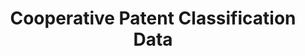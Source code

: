 ---
bigquery: https://console.cloud.google.com/bigquery?p=patents-public-data&d=cpc&page=dataset
citation: '“Cooperative Patent Classification” by the EPO and USPTO, for public use. '
contributors: EPO, USPTO
cost: None
description: Cooperative Patent Classification Data contains the scheme and definitions
  of the Cooperative Patent Classification system for classifying patent documents.
  The CPC is the result of a partnership between the EPO and the USPTO in their joint
  effort to develop a common, internationally compatible classification system for
  technical documents, in particular patent publications, which will be used by both
  offices in the patent granting process
documentation: https://www.cooperativepatentclassification.org/cpcSchemeAndDefinitions
last_edit: 04/12/2022, 21:24:20
location: https://www.cooperativepatentclassification.org/index
maintained_by: USPTO, EPO
schema_fields:
- limiting_references
- sizeCache
- not_allocatable
- glossary
- informativeReferences
- informative_references
- children
- status
- applicationReferences
- date_revised
- synonyms
- application_references
- dateRevised
- ipcConcordant
- title_part
- breakdownCode
- breakdown_code
- limitingReferences
- ipc_concordant
- additional_only
- residual_references
- definition
- level
- symbol
- title_full
- parents
- notAllocatable
- titlePart
- child_groups
- titleFull
- childGroups
- residualReferences
shortname: cooperative_patent_classification
tags:
- patents
- science
title: Cooperative Patent Classification Data
uuid: 984374a7-16e9-4b35-9445-458daceb01bf
---